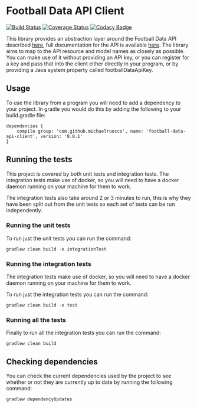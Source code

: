 # Football Data API Client

[![Build Status](https://travis-ci.org/michaelruocco/football-data-api-client.svg?branch=master)](https://travis-ci.org/michaelruocco/football-data-api-client)
[![Coverage Status](https://coveralls.io/repos/github/michaelruocco/football-data-api-client/badge.svg?branch=master)](https://coveralls.io/github/michaelruocco/football-data-api-client?branch=master)
[![Codacy Badge](https://api.codacy.com/project/badge/Grade/8c2e0f78473547eab2ff8ea2e2abd857)](https://www.codacy.com/app/michaelruocco/football-data-api-client?utm_source=github.com&amp;utm_medium=referral&amp;utm_content=michaelruocco/football-data-api-client&amp;utm_campaign=Badge_Grade)

This library provides an abstraction layer around the Football Data API described
[here](http://www.football-data.org/index), full documentation for the API is
available [here](http://www.football-data.org/documentation). The library aims to
map to the API resource and model names as closely as possible. You can make use
of it without providing an API key, or you can register for a key and pass
that into the client either directly in your program, or by providing a Java system
property called footballDataApiKey.

## Usage

To use the library from a program you will need to add a dependency to your project. In
gradle you would do this by adding the following to your build.gradle file:

```
dependencies {
    compile group: 'com.github.michaelruocco', name: 'football-data-api-client', version: '0.0.1'
}
```

## Running the tests

This project is covered by both unit tests and integration tests. The
integration tests make use of docker, so you will need to have a docker
daemon running on your machine for them to work.

The integration tests also take around 2 or 3 minutes to run, this is
why they have been split out from the unit tests so each set of tests
can be run independently.

### Running the unit tests

To run just the unit tests you can run the command:

```
gradlew clean build -x integrationTest
```

### Running the integration tests

The integration tests make use of docker, so you will need to have a docker
daemon running on your machine for them to work.

To run just the integration tests you can run the command:

```
gradlew clean build -x test
```

### Running all the tests

Finally to run all the integration tests you can run the command:

```
gradlew clean build
```

## Checking dependencies

You can check the current dependencies used by the project to see whether
or not they are currently up to date by running the following command:

```
gradlew dependencyUpdates
```